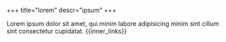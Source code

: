 +++
title="lorem"
descr="ipsum"
+++

Lorem ipsum dolor sit amet, qui minim labore adipisicing minim sint cillum sint consectetur cupidatat.
{{inner_links}}
